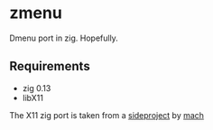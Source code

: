 # zmenu

Dmenu port in zig. Hopefully.

## Requirements

- zig 0.13
- libX11

The X11 zig port is taken from a [sideproject](https://github.com/hexops/x11-headers) by [mach](https://machengine.org/)
